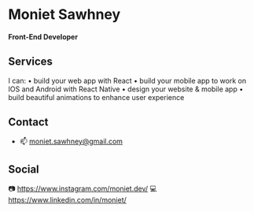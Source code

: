 # Moniet Sawhney
#### Front-End Developer

## Services 
I can:
• build your web app with React 
• build your mobile app to work on IOS and Android with React Native
• design your website & mobile app
• build beautiful animations to enhance user experience

## Contact 
- 📫 moniet.sawhney@gmail.com 

## Social 
📷 https://www.instagram.com/moniet.dev/
💻 https://www.linkedin.com/in/moniet/
